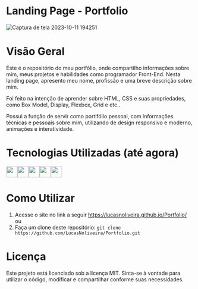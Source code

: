 # Landing Page - Portfolio
![Captura de tela 2023-10-11 194251](https://github.com/LucasNoliveira/Portfolio/assets/83134855/03967b65-a288-48c1-afe4-c3816727c13d)




# Visão Geral
Este é o repositório do meu portfólio, onde compartilho informações sobre mim, meus projetos e habilidades como programador Front-End. Nesta landing page, apresento meu nome, profissão e uma breve descrição sobre mim.

Foi feito na intenção de aprender sobre HTML, CSS e suas propriedades, como Box Model, Display, Flexbox, Grid e etc..



Possui a função de servir como portifólio pessoal, com informações técnicas e pessoais sobre mim, utilizando de design responsivo e moderno, animações e interatividade.

# Tecnologias Utilizadas (até agora)
<div style="display: flex; flex-wrap: wrap;">
  <img height="30em" src="https://img.shields.io/badge/HTML5-E34F26?style=for-the-badge&logo=html5&logoColor=white" />
  <img height="30em" src="https://img.shields.io/badge/CSS3-1572B6?style=for-the-badge&logo=css3&logoColor=white" />
  <img height="30em" src="https://img.shields.io/badge/Sass-CC6699?style=for-the-badge&logo=sass&logoColor=white" />
  <img height="30em" src="https://img.shields.io/badge/JavaScript-F7DF1E?style=for-the-badge&logo=javascript&logoColor=black" />
  <img height="30em" src="https://img.shields.io/badge/jquery-%230769AD.svg?style=for-the-badge&logo=jquery&logoColor=white" />

</div>

# Como Utilizar
1. Acesse o site no link a seguir https://lucasnoliveira.github.io/Portfolio/
ou
2. Faça um clone deste repositório:
` git clone https://github.com/LucasNoliveira/Portfolio.git `

# Licença
Este projeto está licenciado sob a licença MIT. Sinta-se à vontade para utilizar o código, modificar e compartilhar conforme suas necessidades.


